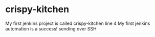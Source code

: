 # crispy-kitchen

My first jenkins project is called crispy-kitchen
line 4
My first jenkins automation is a success!
sending over SSH
